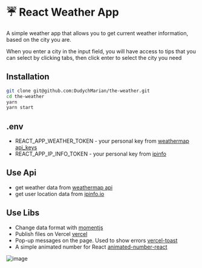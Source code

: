 # :umbrella: React Weather App 


A simple weather app that allows you to get current weather information, based on the city you are.

When you enter a city in the input field, you will have access to tips that you can select by clicking tabs, then click enter to select the city you need


## Installation

```sh
git clone git@github.com:DudychMarian/the-weather.git
cd the-weather
yarn
yarn start
```

## .env

- REACT_APP_WEATHER_TOKEN - your personal key from [weathermap api_keys](https://www.weatherapi.com/)
- REACT_APP_IP_INFO_TOKEN - your personal key from [ipinfo](https://ipinfo.io/account/home)


## Use Api

- get weather data from [weathermap api](https://www.weatherapi.com/)
- get user location data from [ipinfo.io](https://ipinfo.io/)


## Use Libs

- Change data format with [momentjs](https://momentjs.com/)
- Publish files on Vercel [vercel](https://vercel.com/)
- Pop-up messages on the page. Used to show errors [vercel-toast](https://vercel-toast.vercel.app/)
- A simple animated number for React [animated-number-react](https://github.com/Leocardoso94/animated-number-react)

![image](https://user-images.githubusercontent.com/62218468/138283071-cf3fccde-9bce-4971-aeed-eaaed4ad58d2.png)
